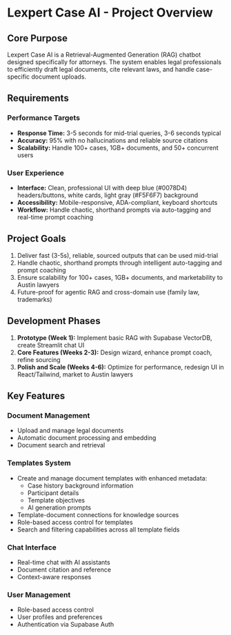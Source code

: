 # Lexpert Case AI - Project Overview

## Core Purpose

Lexpert Case AI is a Retrieval-Augmented Generation (RAG) chatbot designed specifically for attorneys. The system enables legal professionals to efficiently draft legal documents, cite relevant laws, and handle case-specific document uploads.

## Requirements

### Performance Targets

- **Response Time:** 3-5 seconds for mid-trial queries, 3-6 seconds typical
- **Accuracy:** 95% with no hallucinations and reliable source citations
- **Scalability:** Handle 100+ cases, 1GB+ documents, and 50+ concurrent users

### User Experience

- **Interface:** Clean, professional UI with deep blue (#0078D4) headers/buttons, white cards, light gray (#F5F6F7) background
- **Accessibility:** Mobile-responsive, ADA-compliant, keyboard shortcuts
- **Workflow:** Handle chaotic, shorthand prompts via auto-tagging and real-time prompt coaching

## Project Goals

1. Deliver fast (3-5s), reliable, sourced outputs that can be used mid-trial
2. Handle chaotic, shorthand prompts through intelligent auto-tagging and prompt coaching
3. Ensure scalability for 100+ cases, 1GB+ documents, and marketability to Austin lawyers
4. Future-proof for agentic RAG and cross-domain use (family law, trademarks)

## Development Phases

1. **Prototype (Week 1):** Implement basic RAG with Supabase VectorDB, create Streamlit chat UI
2. **Core Features (Weeks 2-3):** Design wizard, enhance prompt coach, refine sourcing
3. **Polish and Scale (Weeks 4-6):** Optimize for performance, redesign UI in React/Tailwind, market to Austin lawyers

## Key Features

### Document Management
- Upload and manage legal documents
- Automatic document processing and embedding
- Document search and retrieval

### Templates System
- Create and manage document templates with enhanced metadata:
  - Case history background information
  - Participant details
  - Template objectives
  - AI generation prompts
- Template-document connections for knowledge sources
- Role-based access control for templates
- Search and filtering capabilities across all template fields

### Chat Interface
- Real-time chat with AI assistants
- Document citation and reference
- Context-aware responses

### User Management
- Role-based access control
- User profiles and preferences
- Authentication via Supabase Auth
